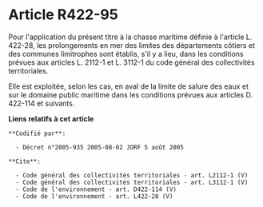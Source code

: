 # Article R422-95

Pour l'application du présent titre à la chasse maritime définie à l'article L. 422-28, les prolongements en mer des limites
des départements côtiers et des communes limitrophes sont établis, s'il y a lieu, dans les conditions prévues aux articles L.
2112-1 et L. 3112-1 du code général des collectivités territoriales. 

Elle est exploitée, selon les cas, en aval de la limite de salure des eaux et sur le domaine public maritime dans les
conditions prévues aux articles D. 422-114 et suivants.

**Liens relatifs à cet article**

	**Codifié par**:

	  - Décret n°2005-935 2005-08-02 JORF 5 août 2005

	**Cite**:

	  - Code général des collectivités territoriales - art. L2112-1 (V)
	  - Code général des collectivités territoriales - art. L3112-1 (V)
	  - Code de l'environnement - art. D422-114 (V)
	  - Code de l'environnement - art. L422-28 (V)
